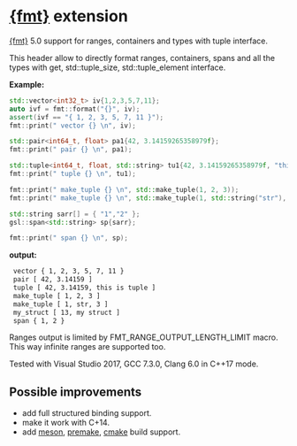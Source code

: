 # [{fmt}](https://github.com/fmtlib/fmt) extension

[{fmt}](https://github.com/fmtlib/fmt) 5.0 support for ranges, containers and types with tuple interface.

This header allow to directly format ranges, containers, spans and all the types with get, std::tuple_size, std::tuple_element interface.

**Example:**

```cpp
std::vector<int32_t> iv{1,2,3,5,7,11};
auto ivf = fmt::format("{}", iv);
assert(ivf == "{ 1, 2, 3, 5, 7, 11 }");
fmt::print(" vector {} \n", iv);

std::pair<int64_t, float> pa1{42, 3.14159265358979f};
fmt::print(" pair {} \n", pa1);

std::tuple<int64_t, float, std::string> tu1{42, 3.14159265358979f, "this is tuple"};
fmt::print(" tuple {} \n", tu1);

fmt::print(" make_tuple {} \n", std::make_tuple(1, 2, 3));
fmt::print(" make_tuple {} \n", std::make_tuple(1, std::string("str"), 3));

std::string sarr[] = { "1","2" };
gsl::span<std::string> sp{sarr};

fmt::print(" span {} \n", sp);
```

**output:**

```cmd
 vector { 1, 2, 3, 5, 7, 11 }
 pair [ 42, 3.14159 ]
 tuple [ 42, 3.14159, this is tuple ]
 make_tuple [ 1, 2, 3 ]
 make_tuple [ 1, str, 3 ]
 my_struct [ 13, my struct ]
 span { 1, 2 }
```

Ranges output is limited by FMT_RANGE_OUTPUT_LENGTH_LIMIT macro. This way infinite ranges are supported too.

Tested with Visual Studio 2017, GCC 7.3.0, Clang 6.0 in C++17 mode.

## Possible improvements

* add full structured binding support.
* make it work with C+14.
* add [meson](https://github.com/mesonbuild/meson), [premake](https://github.com/premake/premake-core), [cmake](https://cmake.org/) build support.